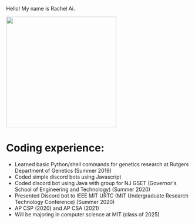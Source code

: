 Hello! My name is Rachel Ai.

<image src="https://scontent-lga3-2.xx.fbcdn.net/v/t1.6435-9/184598396_2944156042578560_2669252146534488736_n.jpg?_nc_cat=102&ccb=1-3&_nc_sid=09cbfe&_nc_ohc=ZlrawZvjtDEAX_33Qvb&tn=MhRGmNSpRDNGR5Tt&_nc_ht=scontent-lga3-2.xx&oh=785d1e9446b1b952e7726ed8510d508e&oe=60CBCD54" width="300">

  <br>
  
  <h1>Coding experience:</h1>
  <ul>
    <li>Learned basic Python/shell commands for genetics research at Rutgers Department of Genetics (Summer 2019)</li>
    <li>Coded simple discord bots using Javascript</li>
    <li>Coded discord bot using Java with group for NJ GSET (Governor's School of Engineering and Technology) (Summer 2020)</li>
    <li>Presented Discord bot to IEEE MIT URTC (MIT Undergraduate Research Technology Conference) (Summer 2020)</li>
    <li>AP CSP (2020) and AP CSA (2021)</li>
    <li>Will be majoring in computer science at MIT (class of 2025)</li>
  </ul>
